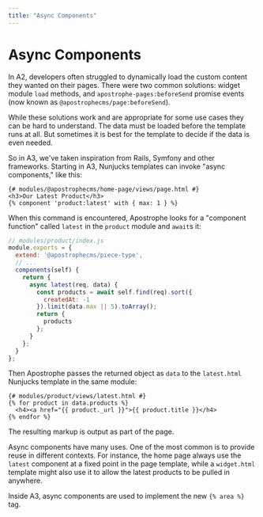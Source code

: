 ```yaml
---
title: "Async Components"
---
```


# Async Components

In A2, developers often struggled to dynamically load the custom content they wanted on their pages. There were two common solutions: widget module `load` methods, and `apostrophe-pages:beforeSend` promise events (now known as `@apostrophecms/page:beforeSend`).

While these solutions work and are appropriate for some use cases they can be hard to understand. The data must be loaded before the template runs at all. But sometimes it is best for the template to decide if the data is even needed.

So in A3, we've taken inspiration from Rails, Symfony and other frameworks. Starting in A3, Nunjucks templates can invoke "async components," like this:

```django
{# modules/@apostrophecms/home-page/views/page.html #}
<h3>Our Latest Product</h3>
{% component 'product:latest' with { max: 1 } %}
```

When this command is encountered, Apostrophe looks for a "component function" called `latest` in the `product` module and `await`s it:

```js
// modules/product/index.js
module.exports = {
  extend: '@apostrophecms/piece-type',
  // ...
  components(self) {
    return {
      async latest(req, data) {
        const products = await self.find(req).sort({
          createdAt: -1
        }).limit(data.max || 5).toArray();
        return {
          products
        };
      }
    };
  }
};
```

Then Apostrophe passes the returned object as `data` to the `latest.html` Nunjucks template in the same module:

```django
{# modules/product/views/latest.html #}
{% for product in data.products %}
  <h4><a href="{{ product._url }}">{{ product.title }}</h4>
{% endfor %}
```

The resulting markup is output as part of the page.

Async components have many uses. One of the most common is to provide reuse in different contexts. For instance, the home page always use the `latest` component at a fixed point in the page template, while a `widget.html` template might also use it to allow the latest products to be pulled in anywhere.

Inside A3, async components are used to implement the new `{% area %}` tag.
